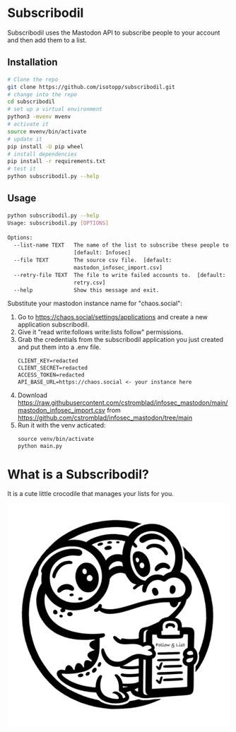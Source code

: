 # Subscribodil

Subscribodil uses the Mastodon API to subscribe people to your account and then add them to a list.

## Installation

```bash
# Clone the repo
git clone https://github.com/isotopp/subscribodil.git
# change into the repo
cd subscribodil
# set up a virtual environment
python3 -mvenv mvenv
# activate it
source mvenv/bin/activate
# update it
pip install -U pip wheel
# install dependencies
pip install -r requirements.txt
# test it
python subscribodil.py --help
```

## Usage

```bash
python subscribodil.py --help
Usage: subscribodil.py [OPTIONS]

Options:
  --list-name TEXT   The name of the list to subscribe these people to.
                     [default: Infosec]
  --file TEXT        The source csv file.  [default:
                     mastodon_infosec_import.csv]
  --retry-file TEXT  The file to write failed accounts to.  [default:
                     retry.csv]
  --help             Show this message and exit.
```

Substitute your mastodon instance name for "chaos.social":
1. Go to https://chaos.social/settings/applications and create a new application subscribodil.
2. Give it "read write:follows write:lists follow" permissions.
3. Grab the credentials from the subscribodil application you just created and put them into a .env file.
   ```
   CLIENT_KEY=redacted
   CLIENT_SECRET=redacted
   ACCESS_TOKEN=redacted
   API_BASE_URL=https://chaos.social <- your instance here
   ```
4. Download https://raw.githubusercontent.com/cstromblad/infosec_mastodon/main/mastodon_infosec_import.csv
   from https://github.com/cstromblad/infosec_mastodon/tree/main
5. Run it with the venv acticated:
   ```
   source venv/bin/activate
   python main.py
   ```

# What is a Subscribodil?

It is a cute little crocodile that manages your lists for you.

![](subscribodil.png)
